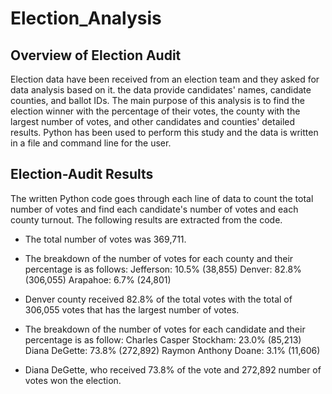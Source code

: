 # Election_Analysis
## Overview of Election Audit
Election data have been received from an election team and they asked for data analysis based on it. the data provide candidates' names, candidate counties, and ballot IDs. The main purpose of this analysis is to find the election winner with the percentage of their votes, the county with the largest number of votes, and other candidates and counties' detailed results. Python has been used to perform this study and the data is written in a file and command line for the user.

## Election-Audit Results
The written Python code goes through each line of data to count the total number of votes and find each candidate's number of votes and each county turnout. The following results are extracted from the code.
  - The total number of votes was 369,711.
  - The breakdown of the number of votes for each county and their percentage is as follows: 
      Jefferson: 10.5% (38,855)
      Denver: 82.8% (306,055)
      Arapahoe: 6.7% (24,801)
  - Denver county received 82.8% of the total votes with the total of 306,055 votes that has the largest number of votes.
  
  - The breakdown of the number of votes for each candidate and their percentage is as follow: 
      Charles Casper Stockham: 23.0% (85,213)
      Diana DeGette: 73.8% (272,892)
      Raymon Anthony Doane: 3.1% (11,606)
   - Diana DeGette, who received 73.8% of the vote and 272,892 number of votes won the election.

